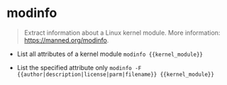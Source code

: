 # modinfo
> Extract information about a Linux kernel module.
> More information: <https://manned.org/modinfo>.

- List all attributes of a kernel module
`modinfo {{kernel_module}}`

- List the specified attribute only
`modinfo -F {{author|description|license|parm|filename}} {{kernel_module}}`
